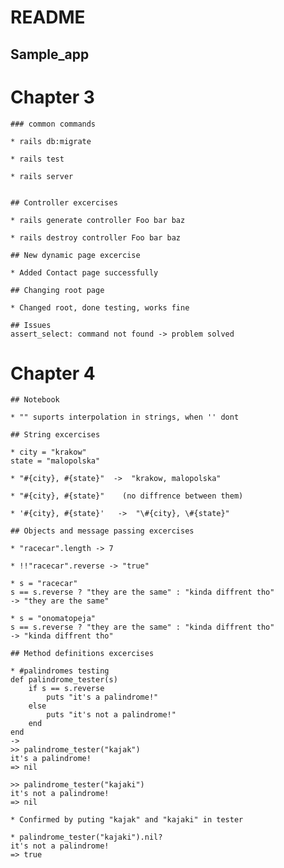 # README

## Sample_app

# Chapter 3  

    ### common commands  

    * rails db:migrate  

    * rails test  

    * rails server  


    ## Controller excercises  

    * rails generate controller Foo bar baz  

    * rails destroy controller Foo bar baz  

    ## New dynamic page excercise  

    * Added Contact page successfully

    ## Changing root page  

    * Changed root, done testing, works fine

    ## Issues
    assert_select: command not found -> problem solved

# Chapter 4  

    ## Notebook  

    * "" suports interpolation in strings, when '' dont  

    ## String excercises  

    * city = "krakow"  
    state = "malopolska"  

    * "#{city}, #{state}"  ->  "krakow, malopolska"

    * "#{city}, #{state}"    (no diffrence between them)

    * '#{city}, #{state}'   ->  "\#{city}, \#{state}"

    ## Objects and message passing excercises  

    * "racecar".length -> 7    

    * !!"racecar".reverse -> "true"  

    * s = "racecar"  
    s == s.reverse ? "they are the same" : "kinda diffrent tho"  
    -> "they are the same"  

    * s = "onomatopeja"  
    s == s.reverse ? "they are the same" : "kinda diffrent tho"  
    -> "kinda diffrent tho"  

    ## Method definitions excercises  

    * #palindromes testing  
    def palindrome_tester(s)  
        if s == s.reverse  
            puts "it's a palindrome!"  
        else
            puts "it's not a palindrome!"  
        end  
    end  
    ->  
    >> palindrome_tester("kajak")  
    it's a palindrome!  
    => nil  

    >> palindrome_tester("kajaki")  
    it's not a palindrome!  
    => nil  

    * Confirmed by puting "kajak" and "kajaki" in tester  

    * palindrome_tester("kajaki").nil?  
    it's not a palindrome!  
    => true  











